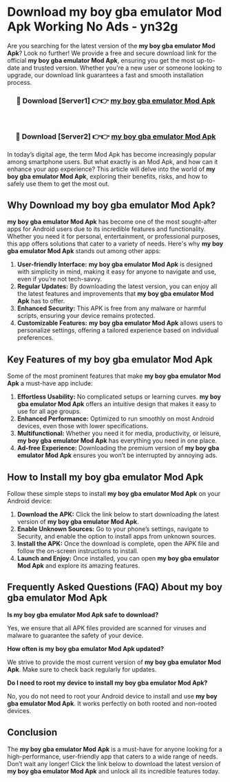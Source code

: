 # Download my boy gba emulator Mod Apk Working No Ads - yn32g

Are you searching for the latest version of the **my boy gba emulator Mod Apk**? Look no further! We provide a free and secure download link for the official **my boy gba emulator Mod Apk**, ensuring you get the most up-to-date and trusted version. Whether you're a new user or someone looking to upgrade, our download link guarantees a fast and smooth installation process.

<div align="center">
<h3>🔴 Download [Server1] 👉👉 <a href="https://apk-comot.site?title=my_boy_gba_emulator">my boy gba emulator Mod Apk</a></h3><br>
<h3>🔴 Download [Server2] 👉👉 <a href="https://apk-comot.site?title=my_boy_gba_emulator">my boy gba emulator Mod Apk</a></h3>
</div>

In today’s digital age, the term Mod Apk has become increasingly popular among smartphone users. But what exactly is an Mod Apk, and how can it enhance your app experience? This article will delve into the world of **my boy gba emulator Mod Apk**, exploring their benefits, risks, and how to safely use them to get the most out.

## Why Download my boy gba emulator Mod Apk?

**my boy gba emulator Mod Apk** has become one of the most sought-after apps for Android users due to its incredible features and functionality. Whether you need it for personal, entertainment, or professional purposes, this app offers solutions that cater to a variety of needs. Here's why **my boy gba emulator Mod Apk** stands out among other apps:

1. **User-friendly Interface:** **my boy gba emulator Mod Apk** is designed with simplicity in mind, making it easy for anyone to navigate and use, even if you’re not tech-savvy.
2. **Regular Updates:** By downloading the latest version, you can enjoy all the latest features and improvements that **my boy gba emulator Mod Apk** has to offer.
3. **Enhanced Security:** This APK is free from any malware or harmful scripts, ensuring your device remains protected.
4. **Customizable Features:** **my boy gba emulator Mod Apk** allows users to personalize settings, offering a tailored experience based on individual preferences.

## Key Features of my boy gba emulator Mod Apk

Some of the most prominent features that make **my boy gba emulator Mod Apk** a must-have app include:

1. **Effortless Usability:** No complicated setups or learning curves. **my boy gba emulator Mod Apk** offers an intuitive design that makes it easy to use for all age groups.
2. **Enhanced Performance:** Optimized to run smoothly on most Android devices, even those with lower specifications.
3. **Multifunctional:** Whether you need it for media, productivity, or leisure, **my boy gba emulator Mod Apk** has everything you need in one place.
4. **Ad-free Experience:** Downloading the premium version of **my boy gba emulator Mod Apk** ensures you won’t be interrupted by annoying ads.

## How to Install my boy gba emulator Mod Apk

Follow these simple steps to install **my boy gba emulator Mod Apk** on your Android device:

1. **Download the APK:** Click the link below to start downloading the latest version of **my boy gba emulator Mod Apk**.
2. **Enable Unknown Sources:** Go to your phone’s settings, navigate to Security, and enable the option to install apps from unknown sources.
3. **Install the APK:** Once the download is complete, open the APK file and follow the on-screen instructions to install.
4. **Launch and Enjoy:** Once installed, you can open **my boy gba emulator Mod Apk** and explore its amazing features.

## Frequently Asked Questions (FAQ) About my boy gba emulator Mod Apk

**Is my boy gba emulator Mod Apk safe to download?**

Yes, we ensure that all APK files provided are scanned for viruses and malware to guarantee the safety of your device.

**How often is my boy gba emulator Mod Apk updated?**

We strive to provide the most current version of **my boy gba emulator Mod Apk**. Make sure to check back regularly for updates.

**Do I need to root my device to install my boy gba emulator Mod Apk?**

No, you do not need to root your Android device to install and use **my boy gba emulator Mod Apk**. It works perfectly on both rooted and non-rooted devices.

## Conclusion

The **my boy gba emulator Mod Apk** is a must-have for anyone looking for a high-performance, user-friendly app that caters to a wide range of needs. Don’t wait any longer! Click the link below to download the latest version of **my boy gba emulator Mod Apk** and unlock all its incredible features today.
